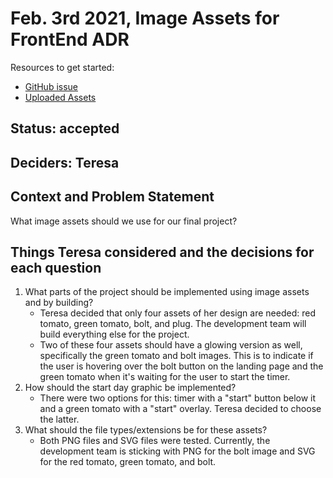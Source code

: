 # Feb. 3rd 2021, Image Assets for FrontEnd ADR

Resources to get started:

- [GitHub issue](https://github.com/DonaldWolfson/cse110-w21-group29/issues/20)
- [Uploaded Assets](https://github.com/DonaldWolfson/cse110-w21-group29/tree/main/source/img)

## Status: accepted

## Deciders: Teresa

## Context and Problem Statement

What image assets should we use for our final project?

## Things Teresa considered and the decisions for each question
1. What parts of the project should be implemented using image assets and by building?
    - Teresa decided that only four assets of her design are needed: red tomato, green tomato, bolt, and plug. The development team will build everything else for the project.
    - Two of these four assets should have a glowing version as well, specifically the green tomato and bolt images. This is to indicate if the user is hovering over the bolt button on the landing page and the green tomato when it's waiting for the user to start the timer.
2. How should the start day graphic be implemented?
    - There were two options for this: timer with a "start" button below it and a green tomato with a "start" overlay. Teresa decided to choose the latter.
3. What should the file types/extensions be for these assets?
    - Both PNG files and SVG files were tested. Currently, the development team is sticking with PNG for the bolt image and SVG for the red tomato, green tomato, and bolt.
